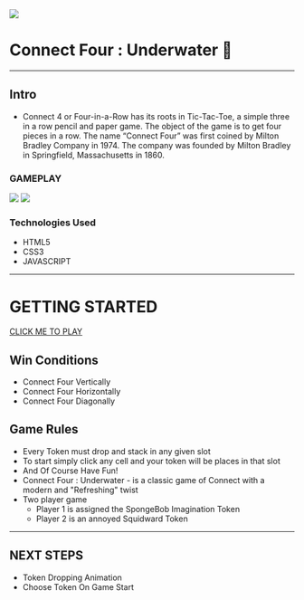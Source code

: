 <img src="https://i.imgur.com/BBInGSj.png" />

# Connect Four : Underwater 🍍
___

## Intro
  - Connect 4 or Four-in-a-Row has its roots in Tic-Tac-Toe, a simple three in a row pencil and paper game. The object of the game is to get four pieces in a row. The name “Connect Four” was first coined by Milton Bradley Company in 1974. The company was founded by Milton Bradley in Springfield, Massachusetts in 1860.

### GAMEPLAY
<img src="https://i.imgur.com/gsWZZqC.png" />



<img src="https://i.imgur.com/0gc3NN4.png" />


### Technologies Used
- HTML5
- CSS3
- JAVASCRIPT
---
# GETTING STARTED
[CLICK ME TO PLAY](https://thedbzr.github.io/connectfour/)
## Win Conditions
* Connect Four Vertically
* Connect Four Horizontally
* Connect Four Diagonally

## Game Rules
* Every Token must drop and stack in any given slot
* To start simply click any cell and your token will be places in that slot 
* And Of Course Have Fun!
* Connect Four : Underwater - is a classic game of Connect with a modern and "Refreshing" twist
* Two player game
    * Player 1 is assigned the SpongeBob Imagination Token
    * Player 2 is an annoyed Squidward Token

---
## NEXT STEPS
* Token Dropping Animation
* Choose Token On Game Start